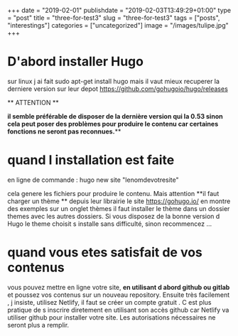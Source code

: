 +++
date = "2019-02-01"
publishdate = "2019-02-03T13:49:29+01:00"
type = "post"
title = "three-for-test3"
slug = "three-for-test3"
tags = ["posts", "interestings"]
categories = ["uncategorized"]
image = "/images/tulipe.jpg"
+++

# D'abord installer Hugo
sur linux j ai fait sudo apt-get install hugo mais il vaut mieux recuperer la derniere version sur leur depot https://github.com/gohugoio/hugo/releases

** ATTENTION **

**il semble préférable de disposer de la dernière version qui la 0.53 sinon cela peut poser des problèmes pour produire le contenu car certaines fonctions ne seront pas reconnues.****

# quand l installation est faite

en ligne de commande : hugo new site "lenomdevotresite"

cela genere les fichiers pour produire le contenu. Mais attention **il faut charger un thème ** depuis leur librairie le site https://gohugo.io/  en montre des exemples sur un onglet thèmes
il faut installer le thème dans un dossier themes avec les autres dossiers. Si vous disposez de la bonne version d Hugo le theme choisit s installe sans difficulté, sinon recommencez ...

# quand vous etes satisfait de vos contenus

vous pouvez mettre en ligne votre site, **en utilisant d abord github ou gitlab** et poussez vos contenus sur un nouveau repository. Ensuite très facilement , j insiste, utilisez Netlify, il faut se créer un compte gratuit . C est plus pratique de s inscrire diretement en utilisant son accès github car Netlify va utiliser github pour installer votre site. Les autorisations nécessaires ne seront plus a remplir.
